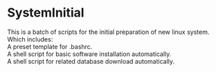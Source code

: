 # SystemInitial
This is a batch of scripts for the initial preparation of new linux system.  
Which includes:  
  A preset template for .bashrc.  
  A shell script for basic software installation automatically.  
  A shell script for related database download automatically.  
